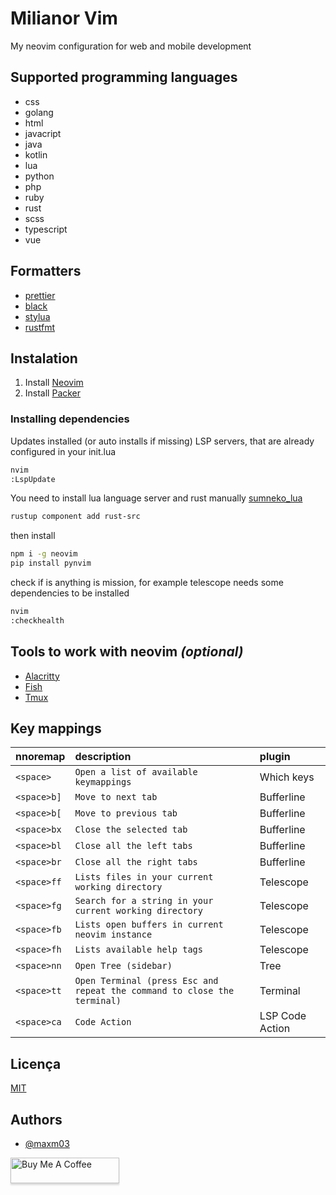 
# Milianor Vim

My neovim configuration for web and mobile development

## Supported programming languages

- css
- golang
- html
- javacript
- java
- kotlin
- lua
- python
- php
- ruby
- rust
- scss
- typescript
- vue

## Formatters
- [prettier](https://prettier.io/)
- [black](https://github.com/psf/black)
- [stylua](https://github.com/JohnnyMorganz/StyLua)
- [rustfmt](https://github.com/rust-lang/rustfmt)


## Instalation

1. Install [Neovim](https://neovim.io/)
2. Install [Packer](https://github.com/wbthomason/packer.nvim)


### Installing dependencies

Updates installed (or auto installs if missing) LSP servers, that are already configured in your init.lua
```bash
nvim
:LspUpdate
```

You need to install lua language server and rust manually [sumneko_lua](https://github.com/sumneko/lua-language-server/wiki/Build-and-Run)
```bash
rustup component add rust-src
```

then install
```bash
npm i -g neovim
pip install pynvim
```

check if is anything is mission, for example telescope needs some dependencies to be installed
```bash
nvim
:checkhealth
```

## Tools to work with neovim *(optional)*
 
- [Alacritty](https://github.com/alacritty/alacritty)
- [Fish](https://fishshell.com/)
- [Tmux](https://github.com/tmux/tmux)


## Key mappings


| nnoremap   | description       | plugin                           |
| :---------- | :--------- | :---------------------------------- |
| `<space>` | `Open a list of available keymappings` | Which keys |
| `<space>b]` | `Move to next tab` | Bufferline |
| `<space>b[` | `Move to previous tab` | Bufferline |
| `<space>bx` | `Close the selected tab` | Bufferline |
| `<space>bl` | `Close all the left tabs` | Bufferline |
| `<space>br` | `Close all the right tabs` | Bufferline |
| `<space>ff` | `Lists files in your current working directory` | Telescope |
| `<space>fg` | `Search for a string in your current working directory` | Telescope |
| `<space>fb` | `Lists open buffers in current neovim instance` | Telescope |
| `<space>fh` | `Lists available help tags` | Telescope |
| `<space>nn` | `Open Tree (sidebar)` | Tree |
| `<space>tt` | `Open Terminal (press Esc and repeat the command to close the terminal)` | Terminal |
| `<space>ca` | `Code Action` | LSP Code Action |


## Licença

[MIT](https://choosealicense.com/licenses/mit/)


## Authors

- [@maxm03](https://github.com/maxmx03)

<a href="https://www.buymeacoffee.com/milianor" target="_blank"><img src="https://www.buymeacoffee.com/assets/img/custom_images/orange_img.png" alt="Buy Me A Coffee" style="height: 41px !important;width: 174px !important;box-shadow: 0px 3px 2px 0px rgba(190, 190, 190, 0.5) !important;-webkit-box-shadow: 0px 3px 2px 0px rgba(190, 190, 190, 0.5) !important;" ></a>

